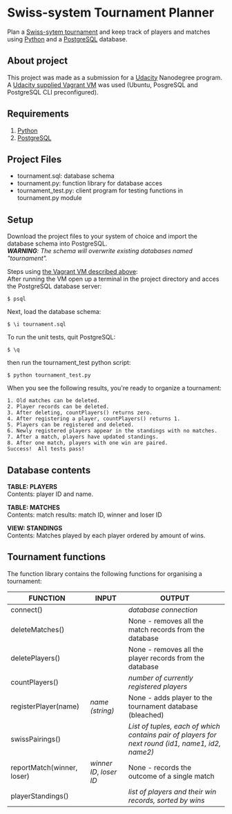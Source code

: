 # Swiss-system Tournament Planner

Plan a [Swiss-sytem tournament](https://en.wikipedia.org/wiki/Swiss-system_tournament) and keep track of players and matches using [Python](https://www.python.org/) and a [PostgreSQL](https://www.postgresql.org/) database.

## About project
This project was made as a submission for a [Udacity](http://www.udacity.com) Nanodegree program.  
A [Udacity supplied Vagrant VM](https://github.com/udacity/fullstack-nanodegree-vm) was used (Ubuntu, PosgreSQL and PostgreSQL CLI preconfigured).

## Requirements
1. [Python](https://www.python.org/)
2. [PostgreSQL](https://www.postgresql.org/)

## Project Files
* tournament.sql: database schema
* tournament.py: function library for database acces
* tournament_test.py: client program for testing functions in tournament.py module

## Setup
Download the project files to your system of choice and import the database schema into PostgreSQL.  
_**WARNING**: The schema will overwrite existing databases named "tournament"._

Steps using [the Vagrant VM described above](https://github.com/udacity/fullstack-nanodegree-vm):  
After running the VM open up a terminal in the project directory and acces the PostgreSQL database server:
```
$ psql
```
Next, load the database schema:
```
$ \i tournament.sql
```

To run the unit tests, quit PostgreSQL:
```
$ \q
```
then run the tournament_test python script:
```
$ python tournament_test.py
```

When you see the following results, you're ready to organize a tournament:

```
1. Old matches can be deleted.
2. Player records can be deleted.
3. After deleting, countPlayers() returns zero.
4. After registering a player, countPlayers() returns 1.
5. Players can be registered and deleted.
6. Newly registered players appear in the standings with no matches.
7. After a match, players have updated standings.
8. After one match, players with one win are paired.
Success!  All tests pass!
```


## Database contents

**TABLE: PLAYERS**  
Contents: player ID and name.

**TABLE: MATCHES**  
Contents: match results: match ID, winner and loser ID

**VIEW: STANDINGS**  
Contents: Matches played by each player ordered by amount of wins.

## Tournament functions

The function library contains the following functions for organising a tournament:

FUNCTION | INPUT | OUTPUT
--- | --- | ---
connect() | | _database connection_
deleteMatches() | | None - removes all the match records from the database
deletePlayers() | | None - removes all the player records from the database
countPlayers() | | _number of currently registered players_
registerPlayer(name) | _name (string)_ | None - adds player to the tournament database (bleached)
swissPairings() | | _List of tuples, each of which contains pair of players for next round (id1, name1, id2, name2)_
reportMatch(winner, loser) | _winner ID_, _loser ID_ | None - records the outcome of a single match
playerStandings() | | _list of players and their win records, sorted by wins_


